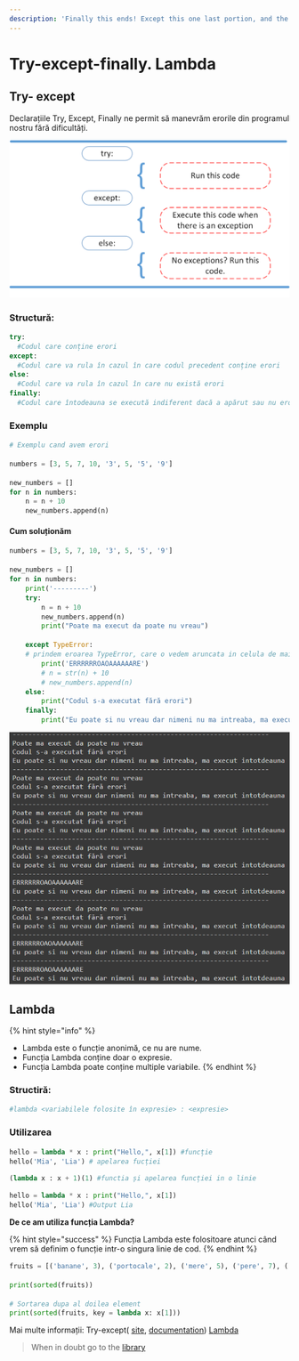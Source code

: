```yaml
---
description: 'Finally this ends! Except this one last portion, and the ✨exercises✨'
---
```


# Try-except-finally. Lambda

## Try- except

Declarațiile Try, Except, Finally ne permit să manevrăm erorile din programul nostru fără dificultăți.

![](../.gitbook/assets/4_1.webp)

###  **Structură:**

```python
try:
  #Codul care conține erori
except:
  #Codul care va rula în cazul în care codul precedent conține erori
else:
  #Codul care va rula în cazul în care nu există erori
finally:
  #Codul care întodeauna se execută indiferent dacă a apărut sau nu eroare
```

### **Exemplu** 

```python
# Exemplu cand avem erori

numbers = [3, 5, 7, 10, '3', 5, '5', '9']

new_numbers = []
for n in numbers:
    n = n + 10
    new_numbers.append(n)
```

#### Cum soluționăm

```python
numbers = [3, 5, 7, 10, '3', 5, '5', '9']

new_numbers = []
for n in numbers:
    print('---------')
    try:
        n = n + 10
        new_numbers.append(n)
        print("Poate ma execut da poate nu vreau")
        
    except TypeError:   
    # prindem eroarea TypeError, care o vedem aruncata in celula de mai sus
        print('ERRRRRROAOAAAAAARE')
        # n = str(n) + 10
        # new_numbers.append(n)
    else:
        print("Codul s-a executat fără erori")
    finally:
        print("Eu poate si nu vreau dar nimeni nu ma intreaba, ma execut intotdeauna")
```

![](../.gitbook/assets/image%20%28365%29.png)

## Lambda

{% hint style="info" %}
* Lambda este o funcție anonimă, ce nu are nume.
* Funcția Lambda conține doar o expresie.
* Funcția Lambda poate conține multiple variabile.
{% endhint %}

### Structiră:

```python
#lambda <variabilele folosite în expresie> : <expresie>
```

### Utilizarea

```python
hello = lambda * x : print("Hello,", x[1]) #funcție
hello('Mia', 'Lia') # apelarea fucției
```

```python
(lambda x : x + 1)(1) #functia și apelarea funcției in o linie
```

```python
hello = lambda * x : print("Hello,", x[1])
hello('Mia', 'Lia') #Output Lia
```

 **De ce am utiliza funcția Lambda?**

{% hint style="success" %}
Funcția Lambda este folositoare atunci când vrem să definim o funcție intr-o singura linie de cod.
{% endhint %}

```python
fruits = [('banane', 3), ('portocale', 2), ('mere', 5), ('pere', 7), ('gutui', 4)]

print(sorted(fruits))

# Sortarea dupa al doilea element
print(sorted(fruits, key = lambda x: x[1]))
```

Mai multe informații: Try-except\( [site](https://realpython.com/python-exceptions/), [documentation](https://docs.python.org/3/tutorial/errors.html)\) [Lambda](https://www.programiz.com/python-programming/anonymous-function)

> When in doubt go to the [library](librarii-module.md)

